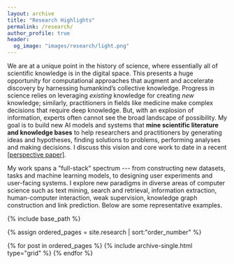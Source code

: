```yaml
---
layout: archive
title: "Research Highlights"
permalink: /research/
author_profile: true
header:
  og_image: "images/research/light.png"
---
```

<!-- [[For my list of publications, see here.]](https://scholar.google.com/citations?hl=en&user=RZbspgIAAAAJ&view_op=list_works&sortby=pubdate) -->
We are at a unique point in the history of science, where essentially all of scientific knowledge is in the digital space. This presents a huge opportunity for computational approaches that augment and accelerate discovery by harnessing humankind’s collective knowledge. Progress in science relies on leveraging _existing_ knowledge for creating _new_ knowledge; similarly, practitioners in fields like medicine make complex decisions that require deep knowledge. But, with an explosion of information, experts often cannot see the broad landscape of possibility. My goal is to build new AI models and systems that **mine scientific literature and knowledge bases** to help researchers and practitioners by generating ideas and hypotheses, finding solutions to problems, performing analyses and making decisions. I discuss this vision and core work to date in a recent [[perspective paper]](https://arxiv.org/abs/2205.02007).

My work spans a "full-stack" spectrum --- from constructing new datasets, tasks and machine learning models, to designing user experiments and user-facing systems. I explore new paradigms in diverse areas of computer science such as text mining, search and retrieval, information extraction, human-computer interaction, weak supervision, knowledge graph construction and link prediction. Below are some representative examples. 

<nbsp>

{% include base_path %}

{% assign ordered_pages = site.research | sort:"order_number" %}

{% for post in ordered_pages %}
  {% include archive-single.html type="grid" %}
{% endfor %}
